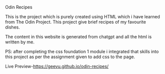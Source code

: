 Odin Recipes

This is the project which is purely created using HTML which i have learned from The Odin Project. This project give brief recipes of my favourite dishes.

The content in this website is generated from chatgpt and all the html is written by me.

PS: after completing the css foundation 1 module i integrated that skills into this project as per the assignment given to add css to the page.

Live Preview-https://geevu.github.io/odin-recipes/

